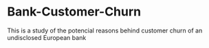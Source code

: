 # Bank-Customer-Churn
This is a study of the potencial reasons behind customer churn of an undisclosed European bank

